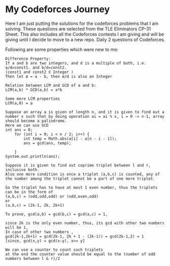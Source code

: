 # My Codeforces Journey

Here I am just putting the solutions for the codeforces problems that I am solving.
These questions are selected from the TLE Eliminators CP-31 Sheet.
This also includes all the Codeforces contests I am giving and will be giving until I decide to move to a new repo.
Daily 2 questions of Codeforces.

Following are some properties which were new to me:

```
Difference Property:
If a and b are two integers, and d is a multiple of both, i.e. a/d=const1. and b/d=const2.
(const1 and const2 ∈ Integer )
Then let ø = a - b, then ø/d is also an Integer
```

```
Relation between LCM and GCD of a and b:
LCM(a,b) * GCD(a,b) = a*b

Some more LCM properties
LCM(a,0) = a
```

```
Suppose an array a is given of length n, and it is given to find out a number x such that by doing operation ai = ai % x, i = 0 -> n-1, array should become a palindrome.
Here we can use GCD
int ans = 0;
    for (int i = 0; i < n / 2; i++) {
        int temp = Math.abs(a[i] - a[n - i - 1]);
        ans = gcd(ans, temp);

    }
System.out.println(ans);
```

```
Suppose it is given to find out coprime triplet between l and r, inclusive both.
Also one more condition is once a triplet (a,b,c) is counted, any of the number among the triplet cannot be a part of one more triplet.

So the triplet has to have at most 1 even number, thus the triplets can be in the form of
(a,b,c) = (odd,odd,odd) or (odd,even,odd)
or
(a,b,c) = (2k-1, 2k, 2k+1)

To prove, gcd(a,b) = gcd(b,c) = gcd(a,c) = 1,

since 2k is the only even number, thus, its gcd with other two numbers will be 1,
In case of other two numbers ,
gcd(2k-1,2k+1) = gcd(2k-1, 2k + 1 - (2k-1)) = gcd(2k-1,2) = 1
[since, gcd(x,y) = gcd(x-y), x>= y]

We can use a counter to count such triplets
at the end the counter value should be equal to the (number of odd numbers between l & r)/2
```

